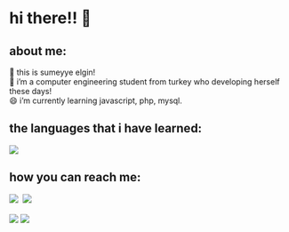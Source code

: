 <h1>hi there!! 👋</h1>

<h2>about me:</h2>
🔭 this is sumeyye elgin! <br>
🌱 i’m a computer engineering student from turkey who developing herself these days!<br>
😄 i’m currently learning javascript, php, mysql.<br>
<h2>the languages that i have learned:</h2>
<a href="https://skillicons.dev"><img src="https://skillicons.dev/icons?i=html,css,bootstrap" /></a>
<h2>how you can reach me:</h2>
 <div class="social_media">
 <a href="https://www.linkedin.com/in/s%C3%BCmeyye-elgin-391060254/" target="_blank"><img src="https://skillicons.dev/icons?i=linkedin"/></a>&nbsp
 <a href="http://gitlab.koddeposu.gov.tr/sumeyyelgin" target="_blank"><img src="https://skillicons.dev/icons?i=gitlab"></a>&nbsp
</div>
<br>
<img src="https://github-readme-stats.vercel.app/api?username=s-elg&theme=tokyonight&show_icons=true&hide_border=true&count_private=true"/>
<img src="https://github-readme-streak-stats.herokuapp.com/?user=s-elg&theme=tokyonight&hide_border=true"/>
